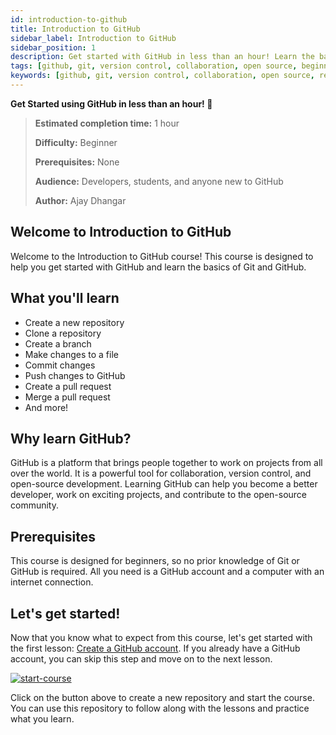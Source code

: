 ```yaml
---
id: introduction-to-github
title: Introduction to GitHub
sidebar_label: Introduction to GitHub
sidebar_position: 1
description: Get started with GitHub in less than an hour! Learn the basics of Git and GitHub, create a new repository, clone a repository, create a branch, make changes to a file, commit changes, push changes to GitHub, create a pull request, and merge a pull request.
tags: [github, git, version control, collaboration, open source, beginners]
keywords: [github, git, version control, collaboration, open source, repository, branch, commit, pull request, merge, beginners]
---
```


**Get Started using GitHub in less than an hour! 🚀**


> **Estimated completion time:** 1 hour
>
> **Difficulty:** Beginner
>
> **Prerequisites:** None
>
> **Audience:** Developers, students, and anyone new to GitHub
>
> **Author:** Ajay Dhangar
>

<!-- ## Course Outline

1. [Create a GitHub account](/courses/github/create-a-github-account)
2. [Create a new repository](#)
3. [Clone a repository](#)
4. [Create a branch](#)
5. [Make changes to a file](#)
6. [Commit changes](#)
7. [Push changes to GitHub](#)
8. [Create a pull request](#)
9. [Merge a pull request](#) -->

## Welcome to Introduction to GitHub

Welcome to the Introduction to GitHub course! This course is designed to help you get started with GitHub and learn the basics of Git and GitHub.

## What you'll learn

- Create a new repository
- Clone a repository
- Create a branch
- Make changes to a file
- Commit changes
- Push changes to GitHub
- Create a pull request
- Merge a pull request
- And more!

## Why learn GitHub?

GitHub is a platform that brings people together to work on projects from all over the world. It is a powerful tool for collaboration, version control, and open-source development. Learning GitHub can help you become a better developer, work on exciting projects, and contribute to the open-source community.

## Prerequisites

This course is designed for beginners, so no prior knowledge of Git or GitHub is required. All you need is a GitHub account and a computer with an internet connection.


## Let's get started!

Now that you know what to expect from this course, let's get started with the first lesson: [Create a GitHub account](/courses/github/create-a-github-account). If you already have a GitHub account, you can skip this step and move on to the next lesson.

[![start-course](https://user-images.githubusercontent.com/1221423/235727646-4a590299-ffe5-480d-8cd5-8194ea184546.svg)](https://github.com/new?template_owner=ajay-dhangar&template_name=introduction-to-github&owner=%40me&name=skills-introduction-to-github&description=My+clone+repository&visibility=public)

Click on the button above to create a new repository and start the course. You can use this repository to follow along with the lessons and practice what you learn.